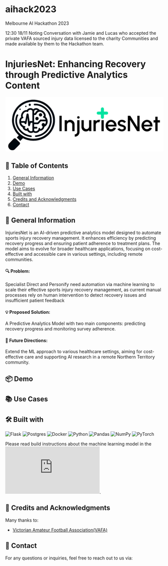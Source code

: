 # aihack2023
Melbourne AI Hackathon 2023

12:30 18/11 Noting Conversation with Jamie and Lucas who accepted the private VAFA sourced injury data licensed to
the charity Communities and made available by them to the Hackathon team.

# InjuriesNet: Enhancing Recovery through Predictive Analytics Content
<p align="center">
  <img src="img/InjuriesNet_logo_final.jpg" alt="Image" width="700"/>
</p>

## 🔗 Table of Contents
1. [General Information](#general-information)
2. [Demo](#demo)
3. [Use Cases](#use-cases)
4. [Built with](#built-with)
5. [Credits and Acknowledgments](#credits-and-acknowledgments)
6. [Contact](#contact)

## 🔭 General Information
InjuriesNet is an AI-driven predictive analytics model designed to automate sports injury recovery management. It enhances efficiency by predicting recovery progress and ensuring patient adherence to treatment plans. The model aims to evolve for broader healthcare applications, focusing on cost-effective and accessible care in various settings, including remote communities.

#### 🔍 Problem: 
Specialist Direct and Personify need automation via machine learning to scale their effective sports injury recovery management, as current manual processes rely on human intervention to detect recovery issues and insufficient patient feedback

#### 💡 Proposed Solution: 
A Predictive Analytics Model with two main components: predicting recovery progress and monitoring survey adherence.

#### 🚀 Future Directions: 
Extend the ML approach to various healthcare settings, aiming for cost-effective care and supporting AI research in a remote Northern Territory community.


## 📦 Demo


## 📚 Use Cases


## 🛠 Built with
![Flask](https://img.shields.io/badge/flask-%23000.svg?style=for-the-badge&logo=flask&logoColor=white)
![Postgres](https://img.shields.io/badge/postgres-%23316192.svg?style=for-the-badge&logo=postgresql&logoColor=white)
![Docker](https://img.shields.io/badge/docker-%230db7ed.svg?style=for-the-badge&logo=docker&logoColor=white)
![Python](https://img.shields.io/badge/python-3670A0?style=for-the-badge&logo=python&logoColor=ffdd54)
![Pandas](https://img.shields.io/badge/pandas-%23150458.svg?style=for-the-badge&logo=pandas&logoColor=white)
![NumPy](https://img.shields.io/badge/numpy-%23013243.svg?style=for-the-badge&logo=numpy&logoColor=white)
![PyTorch](https://img.shields.io/badge/PyTorch-%23EE4C2C.svg?style=for-the-badge&logo=PyTorch&logoColor=white)

Please read build instructions about the machine learning model in the ![readme file](https://github.com/waynemerry/aihack2023/blob/main/data_scripts/README.md).

## 👏 Credits and Acknowledgments
Many thanks to:
- [Victorian Amateur Football Association(VAFA)](https://www.vafa.com.au/)


## 📧 Contact
For any questions or inquiries, feel free to reach out to us via:
